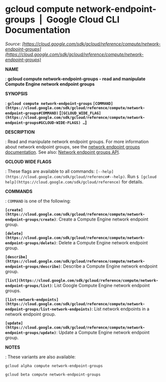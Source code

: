 # gcloud compute network-endpoint-groups  |  Google Cloud CLI Documentation

*Source: [https://cloud.google.com/sdk/gcloud/reference/compute/network-endpoint-groups](https://cloud.google.com/sdk/gcloud/reference/compute/network-endpoint-groups)*

**NAME**

: **gcloud compute network-endpoint-groups - read and manipulate Compute Engine network endpoint groups**

**SYNOPSIS**

: **`gcloud compute network-endpoint-groups` `[COMMAND](https://cloud.google.com/sdk/gcloud/reference/compute/network-endpoint-groups#COMMAND)` [`[GCLOUD_WIDE_FLAG](https://cloud.google.com/sdk/gcloud/reference/compute/network-endpoint-groups#GCLOUD-WIDE-FLAGS) …`]**

**DESCRIPTION**

: Read and manipulate network endpoint groups.
For more information about network endpoint groups, see the [network endpoint
groups documentation](https://cloud.google.com/load-balancing/docs/negs/).
See also: [Network
endpoint groups API](https://cloud.google.com/compute/docs/reference/rest/v1/networkEndpointGroups).

**GCLOUD WIDE FLAGS**

: These flags are available to all commands: `[--help](https://cloud.google.com/sdk/gcloud/reference#--help)`.
Run `$ [gcloud help](https://cloud.google.com/sdk/gcloud/reference)` for details.

**COMMANDS**

: ``COMMAND`` is one of the following:

**`[create](https://cloud.google.com/sdk/gcloud/reference/compute/network-endpoint-groups/create)`**:
Create a Compute Engine network endpoint group.

**`[delete](https://cloud.google.com/sdk/gcloud/reference/compute/network-endpoint-groups/delete)`**:
Delete a Compute Engine network endpoint group.

**`[describe](https://cloud.google.com/sdk/gcloud/reference/compute/network-endpoint-groups/describe)`**:
Describe a Compute Engine network endpoint group.

**`[list](https://cloud.google.com/sdk/gcloud/reference/compute/network-endpoint-groups/list)`**:
List Google Compute Engine network endpoint groups.

**`[list-network-endpoints](https://cloud.google.com/sdk/gcloud/reference/compute/network-endpoint-groups/list-network-endpoints)`**:
List network endpoints in a network endpoint group.

**`[update](https://cloud.google.com/sdk/gcloud/reference/compute/network-endpoint-groups/update)`**:
Update a Compute Engine network endpoint group.

**NOTES**

: These variants are also available:

```
gcloud alpha compute network-endpoint-groups
```

```
gcloud beta compute network-endpoint-groups
```